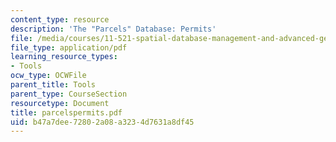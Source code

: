 ```yaml
---
content_type: resource
description: 'The "Parcels" Database: Permits'
file: /media/courses/11-521-spatial-database-management-and-advanced-geographic-information-systems-spring-2003/b47a7dee72802a08a3234d7631a8df45_parcelspermits.pdf
file_type: application/pdf
learning_resource_types:
- Tools
ocw_type: OCWFile
parent_title: Tools
parent_type: CourseSection
resourcetype: Document
title: parcelspermits.pdf
uid: b47a7dee-7280-2a08-a323-4d7631a8df45
---
```

